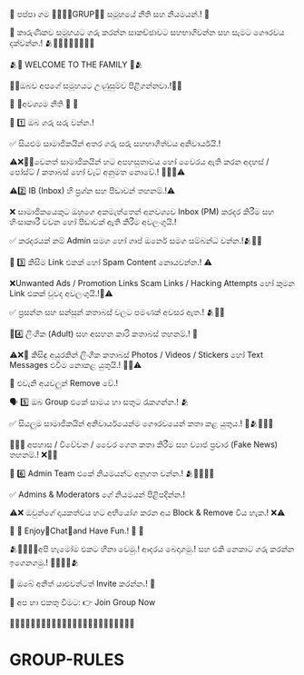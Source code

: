 🌟 පප්පා ගම 🥰🌹💙💜️GRUP💜️💙 සමූහයේ නීති සහ නියමයන්.! 🌟

🙏 කාරුණිකව සමූහයට ගරු කරන්න සාකච්ඡාවට සහභාගිවන්න සහ සැමට ගෞරවය දක්වන්න.! 🫂🥰🌹💜️💙🧡💛💖💓

🫂🎉 WELCOME TO THE FAMILY 🎉🫂

🌹🥰ඔබව අපගේ සමූහයට උණුසුම්ව පිළිගන්නවා.!🥰🌹

🚨 📜අවශ්‍යම නීති 📜 🚨

🔴 1️⃣ ඔබ ගරු සරු වන්න.! 

✅ සියළුම සාමාජිකයින් අතර ගරු සරු සහභාගීත්වය අනිවාර්යයි.!

⚠️️❌🔞🚯️වෙනත් සාමාජිකයින් හට අපහසුතාවය හෝ වෛරය ඇති කරන අදහස් / පෝස්ට් / කතාබස් හෝ චැට් අනුමත නොවේ.! 🚯️🔞❌⚠️️

⚠️2️⃣ IB (Inbox) හි ප්‍රශ්න සහ පීඩාවන් තහනම්.!⚠️️

❌ සාමාජිකයෙකුට ඔහුගෙ අකමැත්තෙන් අනවශ්‍යව Inbox (PM) කරදර කිරීම සහ හිංසාකාරී වචන හෝ පීඩාවක් ඇති කිරීම අවලංගුයි.!

✅ කරදරයක් නම් Admin සමග හෝ ගෘප් ඔනෙර් සමග සම්බන්ධ වන්න.!🫂🌹🥰

🚫 3️⃣ කිසිම Link එකක් හෝ Spam Content නොයවන්න.! ⚠️️

❌Unwanted Ads / Promotion Links
Scam Links / Hacking Attempts හෝ කුමන Link එකක් වුවද අවලංගුයි.!🚯️⚠️️

✅ ප්‍රසන්න සහ සන්සුන් කතාබස් වලට පමණක් අවසර ඇත.! 🫂🌹🥰

🔞4️⃣ ලිංගික (Adult) සහ අසහන කාරි කතාබස් තහනම්.! 🔞

⚠️️❌🔞 කිසිඳු අයුරකින් ලිංගික කතාබස් Photos / Videos / Stickers හෝ Text Messages එවීම නොකළ යුතුයි.! 🔞❌⚠️️

🚫 එවැනි අයවලුන් Remove වේ.!

🗣️ 5️⃣ ඔබ Group එකේ සාමය හා සතුට රැකගන්න.! 🫂

✅ සියලුම සාමාජිකයින් අනිවාර්යයෙන්ම ගෞරවයෙන් කතා කළ යුතුය.! 🥰🫂🌹💜️💙

🚯️🚫❌ අපහාස / විවේචන / වෛර ගෙන කතා කිරීම සහ ව්‍යාජ ප්‍රචාර (Fake News) තහනම්.! ❌🚫🚯️

📢 6️⃣ Admin Team එකේ නියමයන්ට අනුගත වන්න.! 🫂🌹💜️💙🥰

✅ Admins & Moderators ගේ නියමයන් පිළිපදින්න.!

⚠️️❌ ඔවුන්ගේ දායකත්වය හට අභියෝග කරන අය Block & Remove විය හැක.! ❌⚠️️

🌟 🎊 Enjoy🌹Chat🌹and Have Fun.! 🎊 🌟

🫂🥰💙💜️🌹අපි හැමෝම එකට හිනා වෙමු.! ආදරය බෙදාගමු.! සහ එකි නෙකාට ගරු කරන්න ඉගෙනගමු.! 🌹💜️💙🥰🫂

🚀 ඔබේ අනිත් යාළුවන්ටත් Invite කරන්න.! 🎉

📢 අප හා එකතු වීමට: 👉 Join Group Now

🌹👫👫👫👫👫👫👫👫👫👫👫👫👫👫👫👫👫👫👫👫👫👫🌹
# GROUP-RULES
